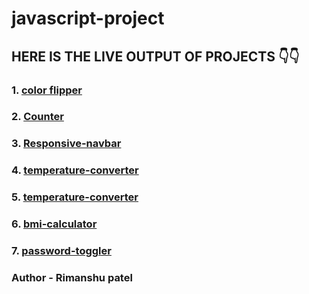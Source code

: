 # javascript-project

## HERE IS THE LIVE OUTPUT OF PROJECTS 👇👇

### 1. [color flipper](https://rimanshupatel.github.io/javascript-project/color-flipper/)

### 2. [Counter](https://rimanshupatel.github.io/javascript-project/counter/)

### 3. [Responsive-navbar](https://rimanshupatel.github.io/javascript-project/Responsive-navbar/)

### 4. [temperature-converter](https://rimanshupatel.github.io/javascript-project/temperature-converter/)

### 5. [temperature-converter](https://rimanshupatel.github.io/javascript-project/temperature-converter/)

### 6. [bmi-calculator](https://rimanshupatel.github.io/javascript-project/bmi-calculator/)

### 7. [password-toggler](https://rimanshupatel.github.io/javascript-project/password-toggler/)

### **Author - Rimanshu patel**
